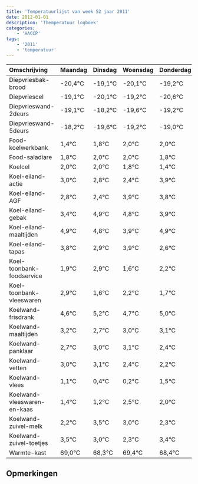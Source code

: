 ```yaml
---
title: 'Temperatuurlijst van week 52 jaar 2011'
date: 2012-01-01
description: 'Themperatuur logboek'
categories:
    - 'HACCP'
tags:
    - '2011'
    - 'temperatuur'
---
```

|Omschrijving|Maandag|Dinsdag|Woensdag|Donderdag|Vrijdag|Zaterdag|Zondag|
|:---|:---|:---|:---|:---|:---|:---|:---|
|Diepvriesbak-brood|-20,4°C|-19,1°C|-20,1°C|-19,2°C|-20,6°C|-20,2°C|-20,0°C|
|Diepvriescel|-19,1°C|-20,1°C|-19,2°C|-20,6°C|-20,2°C|-20,0°C|-20,0°C|
|Diepvrieswand-2deurs|-19,1°C|-18,2°C|-19,6°C|-19,2°C|-19,0°C|-19,0°C|-19,2°C|
|Diepvrieswand-5deurs|-18,2°C|-19,6°C|-19,2°C|-19,0°C|-19,0°C|-19,2°C|-19,6°C|
|Food-koelwerkbank|1,4°C|1,8°C|2,0°C|2,0°C|1,8°C|1,4°C|2,9°C|
|Food-saladiare|1,8°C|2,0°C|2,0°C|1,8°C|1,4°C|2,9°C|2,8°C|
|Koelcel|2,0°C|2,0°C|1,8°C|1,4°C|2,9°C|2,8°C|1,9°C|
|Koel-eiland-actie|3,0°C|2,8°C|2,4°C|3,9°C|3,8°C|2,9°C|3,9°C|
|Koel-eiland-AGF|2,8°C|2,4°C|3,9°C|3,8°C|2,9°C|3,9°C|2,6°C|
|Koel-eiland-gebak|3,4°C|4,9°C|4,8°C|3,9°C|4,9°C|3,6°C|4,2°C|
|Koel-eiland-maaltijden|4,9°C|4,8°C|3,9°C|4,9°C|3,6°C|4,2°C|3,7°C|
|Koel-eiland-tapas|3,8°C|2,9°C|3,9°C|2,6°C|3,2°C|2,7°C|3,0°C|
|Koel-toonbank-foodservice|1,9°C|2,9°C|1,6°C|2,2°C|1,7°C|2,0°C|2,1°C|
|Koel-toonbank-vleeswaren|2,9°C|1,6°C|2,2°C|1,7°C|2,0°C|2,1°C|1,4°C|
|Koelwand-frisdrank|4,6°C|5,2°C|4,7°C|5,0°C|5,1°C|4,4°C|4,2°C|
|Koelwand-maaltijden|3,2°C|2,7°C|3,0°C|3,1°C|2,4°C|2,2°C|3,5°C|
|Koelwand-panklaar|2,7°C|3,0°C|3,1°C|2,4°C|2,2°C|3,5°C|3,0°C|
|Koelwand-vetten|3,0°C|3,1°C|2,4°C|2,2°C|3,5°C|3,0°C|2,3°C|
|Koelwand-vlees|1,1°C|0,4°C|0,2°C|1,5°C|1,0°C|0,3°C|1,4°C|
|Koelwand-vleeswaren-en-kaas|1,4°C|1,2°C|2,5°C|2,0°C|1,3°C|2,4°C|1,4°C|
|Koelwand-zuivel-melk|2,2°C|3,5°C|3,0°C|2,3°C|3,4°C|2,4°C|3,4°C|
|Koelwand-zuivel-toetjes|3,5°C|3,0°C|2,3°C|3,4°C|2,4°C|3,4°C|2,1°C|
|Warmte-kast|69,0°C|68,3°C|69,4°C|68,4°C|69,4°C|68,1°C|69,0°C|

## Opmerkingen



